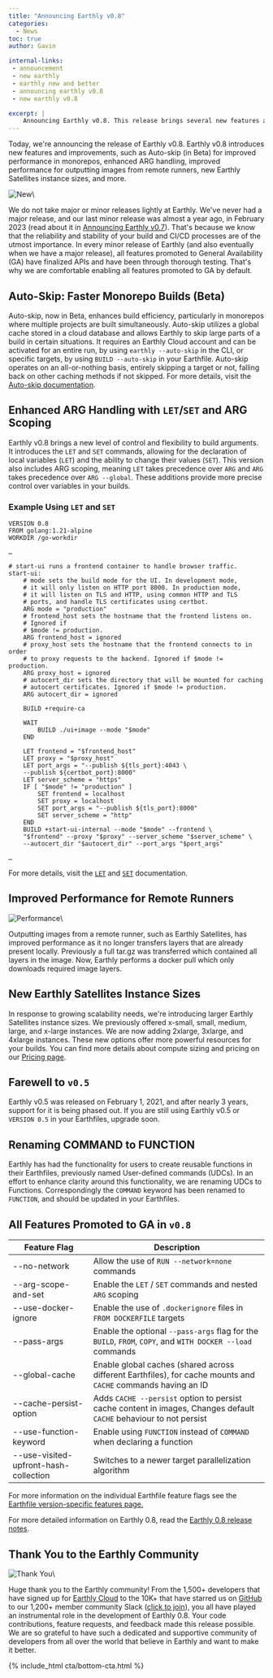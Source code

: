 ```yaml
---
title: "Announcing Earthly v0.8"
categories:
  - News
toc: true
author: Gavin

internal-links:
 - announcement 
 - new earthly
 - earthly new and better
 - announcing earthly v0.8
 - new earthly v0.8

excerpt: |
    Announcing Earthly v0.8. This release brings several new features and improvements, such as Auto-skip (in Beta) for improved performance in monorepos, enhanced ARG handling, improved performance for outputting images from remote runners, new Earthly Satellites instance sizes, and more.
---
```


Today, we're announcing the release of Earthly v0.8. Earthly v0.8 introduces new features and improvements, such as Auto-skip (in Beta) for improved performance in monorepos, enhanced ARG handling, improved performance for outputting images from remote runners, new Earthly Satellites instance sizes, and more.

![New]({{site.images}}{{page.slug}}/new.png)\

We do not take major or minor releases lightly at Earthly. We've never had a major release, and our last minor release was almost a year ago, in February 2023 (read about it in [Announcing Earthly v0.7](https://earthly.dev/blog/earthly-v0-7/)). That's because we know that the reliability and stability of your build and CI/CD processes are of the utmost importance. In every minor release of Earthly (and also eventually when we have a major release), all features promoted to General Availability (GA) have finalized APIs and have been through thorough testing. That's why we are comfortable enabling all features promoted to GA by default.

## Auto-Skip: Faster Monorepo Builds (Beta)

Auto-skip, now in Beta, enhances build efficiency, particularly in monorepos where multiple projects are built simultaneously. Auto-skip utilizes a global cache stored in a cloud database and allows Earthly to skip large parts of a build in certain situations. It requires an Earthly Cloud account and can be activated for an entire run, by using `earthly --auto-skip` in the CLI, or specific targets, by using `BUILD --auto-skip` in your Earthfile. Auto-skip operates on an all-or-nothing basis, entirely skipping a target or not, falling back on other caching methods if not skipped. For more details, visit the [Auto-skip documentation](https://docs.earthly.dev/v/earthly-0.8/docs/caching/caching-in-earthfiles#3.-auto-skip).

## Enhanced ARG Handling with `LET`/`SET` and ARG Scoping

Earthly v0.8 brings a new level of control and flexibility to build arguments. It introduces the `LET` and `SET` commands, allowing for the declaration of local variables (`LET`) and the ability to change their values (`SET`). This version also includes ARG scoping, meaning `LET` takes precedence over `ARG` and `ARG` takes precedence over `ARG --global`. These additions provide more precise control over variables in your builds.

### Example Using `LET` and `SET`

~~~{.dockerfile caption="Earthfile"}
VERSION 0.8
FROM golang:1.21-alpine
WORKDIR /go-workdir

…

# start-ui runs a frontend container to handle browser traffic.
start-ui:
    # mode sets the build mode for the UI. In development mode, 
    # it will only listen on HTTP port 8000. In production mode, 
    # it will listen on TLS and HTTP, using common HTTP and TLS 
    # ports, and handle TLS certificates using certbot.
    ARG mode = "production"
    # frontend_host sets the hostname that the frontend listens on. 
    # Ignored if
    # $mode != production.
    ARG frontend_host = ignored
    # proxy_host sets the hostname that the frontend connects to in order 
    # to proxy requests to the backend. Ignored if $mode != production.
    ARG proxy_host = ignored
    # autocert_dir sets the directory that will be mounted for caching 
    # autocert certificates. Ignored if $mode != production.
    ARG autocert_dir = ignored

    BUILD +require-ca

    WAIT
        BUILD ./ui+image --mode "$mode"
    END

    LET frontend = "$frontend_host"
    LET proxy = "$proxy_host"
    LET port_args = "--publish ${tls_port}:4043 \
    --publish ${certbot_port}:8000"
    LET server_scheme = "https"
    IF [ "$mode" != "production" ]
        SET frontend = localhost
        SET proxy = localhost
        SET port_args = "--publish ${tls_port}:8000"
        SET server_scheme = "http"
    END
    BUILD +start-ui-internal --mode "$mode" --frontend \
    "$frontend" --proxy "$proxy" --server_scheme "$server_scheme" \
    --autocert_dir "$autocert_dir" --port_args "$port_args"

…
~~~

For more details, visit the [`LET`](https://docs.earthly.dev/v/earthly-0.8/docs/earthfile#let) and [`SET`](https://docs.earthly.dev/v/earthly-0.8/docs/earthfile#set) documentation.

## Improved Performance for Remote Runners

![Performance]({{site.images}}{{page.slug}}/performance.png)\

Outputting images from a remote runner, such as Earthly Satellites, has improved performance as it no longer transfers layers that are already present locally. Previously a full tar.gz was transferred which contained all layers in the image. Now, Earthly performs a docker pull which only downloads required image layers.

## New Earthly Satellites Instance Sizes

In response to growing scalability needs, we're introducing larger Earthly Satellites instance sizes. We previously offered x-small, small, medium, large, and x-large instances. We are now adding 2xlarge, 3xlarge, and 4xlarge instances. These new options offer more powerful resources for your builds. You can find more details about compute sizing and pricing on our [Pricing page](https://earthly.dev/pricing).

## Farewell to `v0.5`

Earthly v0.5 was released on February 1, 2021, and after nearly 3 years, support for it is being phased out. If you are still using Earthly v0.5 or `VERSION 0.5` in your Earthfiles, upgrade soon.

## Renaming COMMAND to FUNCTION

Earthly has had the functionality for users to create reusable functions in their Earthfiles, previously named User-defined commands (UDCs). In an effort to enhance clarity around this functionality, we are renaming UDCs to Functions. Correspondingly the `COMMAND` keyword has been renamed to `FUNCTION`, and should be updated in your Earthfiles.

## All Features Promoted to GA in `v0.8`

|Feature Flag    |Description|
|-|-|
|--no-network    | Allow the use of `RUN --network=none` commands|
|--arg-scope-and-set    | Enable the `LET` / `SET` commands and nested `ARG` scoping|
|--use-docker-ignore    | Enable the use of `.dockerignore` files in `FROM DOCKERFILE` targets|
|--pass-args    | Enable the optional `--pass-args` flag for the `BUILD`, `FROM`, `COPY`, and `WITH DOCKER --load` commands|
|--global-cache    | Enable global caches (shared across different Earthfiles), for cache mounts and `CACHE` commands having an ID|
|--cache-persist-option    | Adds `CACHE --persist` option to persist cache content in images, Changes default `CACHE` behaviour to not persist|
|--use-function-keyword    | Enable using `FUNCTION` instead of `COMMAND` when declaring a function|
|--use-visited-upfront-hash-collection    | Switches to a newer target parallelization algorithm|

For more information on the individual Earthfile feature flags see the [Earthfile version-specific features page.](https://docs.earthly.dev/docs/earthfile/features)

For more detailed information on Earthly 0.8, read the [Earthly 0.8 release notes](https://github.com/earthly/earthly/releases/tag/v0.8.0).

## Thank You to the Earthly Community

![Thank You]({{site.images}}{{page.slug}}/thank.png)\

Huge thank you to the Earthly community! From the 1,500+ developers that have signed up for [Earthly Cloud](https://cloud.earthly.dev/login) to the 10K+ that have starred us on [GitHub](https://github.com/earthly/earthly) to our 1,200+ member community Slack ([click to join](https://earthly.dev/slack)), you all have played an instrumental role in the development of Earthly 0.8. Your code contributions, feature requests, and feedback made this release possible. We are so grateful to have such a dedicated and supportive community of developers from all over the world that believe in Earthly and want to make it better.

{% include_html cta/bottom-cta.html %}
